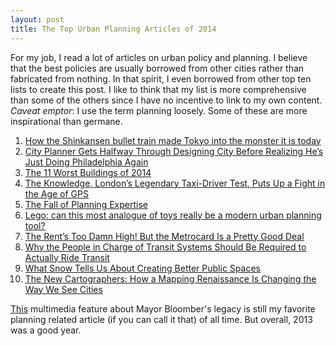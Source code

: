 ```yaml
---
layout: post
title: The Top Urban Planning Articles of 2014
---
```


For my job, I read a lot of articles on urban policy and planning. I believe that the best policies are usually borrowed from other cities rather than fabricated from nothing. In that spirit, I even borrowed from other top ten lists to create this post. I like to think that my list is more comprehensive than some of the others since I have no incentive to link to my own content. *Caveat emptor*: I use the term planning loosely. Some of these are more inspirational than germane.   


1. [How the Shinkansen bullet train made Tokyo into the monster it is today](http://www.theguardian.com/cities/2014/sep/30/-sp-shinkansen-bullet-train-tokyo-rail-japan-50-years)
2. [City Planner Gets Halfway Through Designing City Before Realizing He’s Just Doing Philadelphia Again](http://www.theonion.com/articles/city-planner-gets-halfway-through-designing-city-b,35611/)
3. [The 11 Worst Buildings of 2014](http://www.slate.com/articles/arts/architecture/2014/12/architecture_in_review_the_worst_buildings_of_2014.html)
4. [The Knowledge, London’s Legendary Taxi-Driver Test, Puts Up a Fight in the Age of GPS](http://tmagazine.blogs.nytimes.com/2014/11/10/london-taxi-test-knowledge/?_r=0)
5. [The Fall of Planning Expertise](http://www.planetizen.com/node/69263)
6. [Lego: can this most analogue of toys really be a modern urban planning tool?](http://www.theguardian.com/cities/2014/dec/18/lego-toys-urban-planning-tool-architects-mit)
7. [The Rent’s Too Damn High! But the Metrocard Is a Pretty Good Deal](http://www.cbcny.org/sites/default/files/REPORT_HousingAffordabilityVsLocation_08122014.pdf)
8. [Why the People in Charge of Transit Systems Should Be Required to Actually Ride Transit](http://www.citylab.com/cityfixer/2014/09/why-the-people-in-charge-of-transit-systems-should-be-required-to-actually-ride-transit/379931/)
9. [What Snow Tells Us About Creating Better Public Spaces](http://thisoldcity.com/advocacy/photos-what-snow-tells-us-about-creating-better-public-spaces-e-passyunk-avenue#.VKboACvF_bA)
10. [The New Cartographers: How a Mapping Renaissance Is Changing the Way We See Cities](http://nextcity.org/features/view/the-new-cartographers)

[This](http://www.nytimes.com/newsgraphics/2013/08/18/reshaping-new-york/) multimedia feature about Mayor Bloomber's legacy is still my favorite planning related article (if you can call it that) of all time. But overall, 2013 was a good year.  

